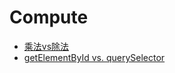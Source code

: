 # Compute

- [乘法vs除法](http://jsperf.com/multiply-vs-division)
- [getElementById vs. querySelector](https://jsperf.com/getelementbyid-vs-queryselector)